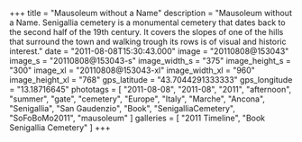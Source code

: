 +++
title = "Mausoleum without a Name"
description = "Mausoleum without a Name. Senigallia cemetery is a monumental cemetery that dates back to the second half of the 19th century. It covers the slopes of one of the hills that surround the town and walking trough its rows is of visual and historic interest."
date = "2011-08-08T15:30:43.000"
image = "20110808@153043"
image_s = "20110808@153043-s"
image_width_s = "375"
image_height_s = "300"
image_xl = "20110808@153043-xl"
image_width_xl = "960"
image_height_xl = "768"
gps_latitude = "43.7044291333333"
gps_longitude = "13.18716645"
phototags = [ "2011-08-08", "2011-08", "2011", "afternoon", "summer", "gate", "cemetery", "Europe", "Italy", "Marche", "Ancona", "Senigallia", "San Gaudenzio", "Book", "SenigalliaCemetery", "SoFoBoMo2011", "mausoleum" ]
galleries = [ "2011 Timeline", "Book Senigallia Cemetery" ]
+++
